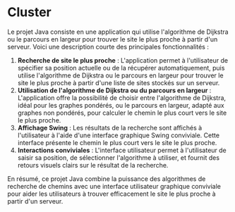 
# Cluster

Le projet Java consiste en une application qui utilise l'algorithme de Dijkstra ou le parcours en largeur pour trouver le site le plus proche à partir d'un serveur. Voici une description courte des principales fonctionnalités :

1. **Recherche de site le plus proche** : L'application permet à l'utilisateur de spécifier sa position actuelle ou de la récupérer automatiquement, puis utilise l'algorithme de Dijkstra ou le parcours en largeur pour trouver le site le plus proche à partir d'une liste de sites stockés sur un serveur.
2. **Utilisation de l'algorithme de Dijkstra ou du parcours en largeur** : L'application offre la possibilité de choisir entre l'algorithme de Dijkstra, idéal pour les graphes pondérés, ou le parcours en largeur, adapté aux graphes non pondérés, pour calculer le chemin le plus court vers le site le plus proche.
3. **Affichage Swing** : Les résultats de la recherche sont affichés à l'utilisateur à l'aide d'une interface graphique Swing conviviale. Cette interface présente le chemin le plus court vers le site le plus proche.
4. **Interactions conviviales** : L'interface utilisateur permet à l'utilisateur de saisir sa position, de sélectionner l'algorithme à utiliser, et fournit des retours visuels clairs sur le résultat de la recherche.

En résumé, ce projet Java combine la puissance des algorithmes de recherche de chemins avec une interface utilisateur graphique conviviale pour aider les utilisateurs à trouver efficacement le site le plus proche à partir d'un serveur.
